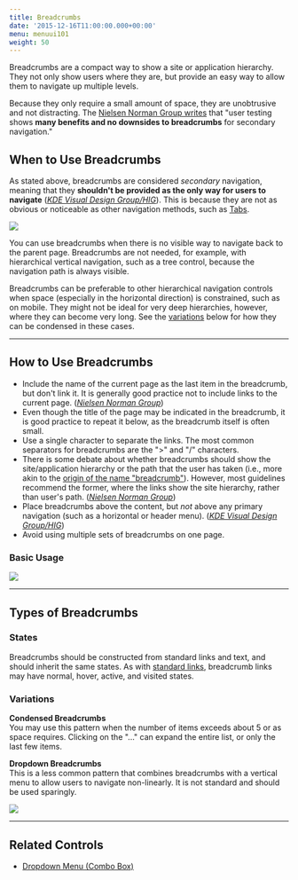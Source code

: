 ```yaml
---
title: Breadcrumbs
date: '2015-12-16T11:00:00.000+00:00'
menu: menuui101
weight: 50
---
```


Breadcrumbs are a compact way to show a site or application hierarchy. They not only show users where they are, but provide an easy way to allow them to navigate up multiple levels.

Because they only require a small amount of space, they are unobtrusive and not distracting. The [Nielsen Norman Group writes](https://www.nngroup.com/articles/breadcrumb-navigation-useful/) that "user testing shows **many benefits and no downsides to breadcrumbs** for secondary navigation."


## When to Use Breadcrumbs

As stated above, breadcrumbs are considered *secondary* navigation, meaning that they **shouldn't be provided as the only way for users to navigate** ([*KDE Visual Design Group/HIG*](https://community.kde.org/KDE_Visual_Design_Group/HIG/Breadcrumbs)). This is because they are not as obvious or noticeable as other navigation methods, such as [Tabs](../tabs/).

![](//media.balsamiq.com/img/support/tutorials/ui101/dbc-breadcrumbs.png)

You can use breadcrumbs when there is no visible way to navigate back to the parent page. Breadcrumbs are not needed, for example, with hierarchical vertical navigation, such as a tree control, because the navigation path is always visible.

Breadcrumbs can be preferable to other hierarchical navigation controls when space (especially in the horizontal direction) is constrained, such as on mobile. They might not be ideal for very deep hierarchies, however, where they can become very long. See the [variations](#variations) below for how they can be condensed in these cases.


---

## How to Use Breadcrumbs

* Include the name of the current page as the last item in the breadcrumb, but don't link it. It is generally good practice not to include links to the current page. ([*Nielsen Norman Group*](https://www.nngroup.com/articles/breadcrumb-navigation-useful/))
* Even though the title of the page may be indicated in the breadcrumb, it is good practice to repeat it below, as the breadcrumb itself is often small.
* Use a single character to separate the links. The most common separators for breadcrumbs are the ">" and "/" characters.
* There is some debate about whether breadcrumbs should show the site/application hierarchy or the path that the user has taken (i.e., more akin to the [origin of the name "breadcrumb"](https://en.wikipedia.org/wiki/Hansel_and_Gretel)). However, most guidelines recommend the former, where the links show the site hierarchy, rather than user's path. ([*Nielsen Norman Group*](https://www.nngroup.com/articles/breadcrumb-navigation-useful/))
* Place breadcrumbs above the content, but *not* above any primary navigation (such as a horizontal or header menu). ([*KDE Visual Design Group/HIG*](https://community.kde.org/KDE_Visual_Design_Group/HIG/Breadcrumbs))
* Avoid using multiple sets of breadcrumbs on one page.


### Basic Usage

![](//media.balsamiq.com/img/support/tutorials/ui101/breadcrumbs.png)

---

## Types of Breadcrumbs

### States

Breadcrumbs should be constructed from standard links and text, and should inherit the same states. As with [standard links](https://www.w3schools.com/html/html_links.asp), breadcrumb links may have normal, hover, active, and visited states.

### Variations

**Condensed Breadcrumbs**    
You may use this pattern when the number of items exceeds about 5 or as space requires. Clicking on the "..." can expand the entire list, or only the last few items. 

**Dropdown Breadcrumbs**   
This is a less common pattern that combines breadcrumbs with a vertical menu to allow users to navigate non-linearly. It is not standard and should be used sparingly.

![](//media.balsamiq.com/img/support/tutorials/ui101/breadcrumbs-variations.png)

---

## Related Controls 

* [Dropdown Menu (Combo Box)](../dropdown/)
